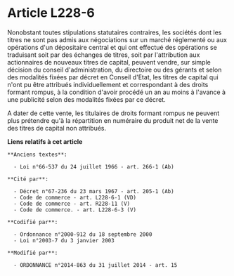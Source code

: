 # Article L228-6

Nonobstant toutes stipulations statutaires contraires, les sociétés dont les titres ne sont pas admis aux négociations sur un
marché réglementé ou aux opérations d'un dépositaire central et qui ont effectué des opérations se traduisant soit par des
échanges de titres, soit par l'attribution aux actionnaires de nouveaux titres de capital, peuvent vendre, sur simple
décision du conseil d'administration, du directoire ou des gérants et selon des modalités fixées par décret en Conseil
d'Etat, les titres de capital qui n'ont pu être attribués individuellement et correspondant à des droits formant rompus, à la
condition d'avoir procédé un an au moins à l'avance à une publicité selon des modalités fixées par ce décret. 

A dater de cette vente, les titulaires de droits formant rompus ne peuvent plus prétendre qu'à la répartition en numéraire du
produit net de la vente des titres de capital non attribués.

**Liens relatifs à cet article**

	**Anciens textes**:

	  - Loi n°66-537 du 24 juillet 1966 - art. 266-1 (Ab)

	**Cité par**:

	  - Décret n°67-236 du 23 mars 1967 - art. 205-1 (Ab)
	  - Code de commerce - art. L228-6-1 (VD)
	  - Code de commerce - art. R228-11 (V)
	  - Code de commerce. - art. L228-6-3 (V)

	**Codifié par**:

	  - Ordonnance n°2000-912 du 18 septembre 2000
	  - Loi n°2003-7 du 3 janvier 2003

	**Modifié par**:

	  - ORDONNANCE n°2014-863 du 31 juillet 2014 - art. 15
